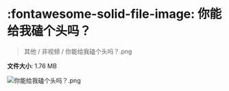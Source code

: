 # :fontawesome-solid-file-image: 你能给我磕个头吗？

> 其他 / 非视频 / 你能给我磕个头吗？.png

**文件大小**: 1.76 MB

<img src="https://file.hsyhx.top/其他/非视频/你能给我磕个头吗？.png"  alt="你能给我磕个头吗？.png" />